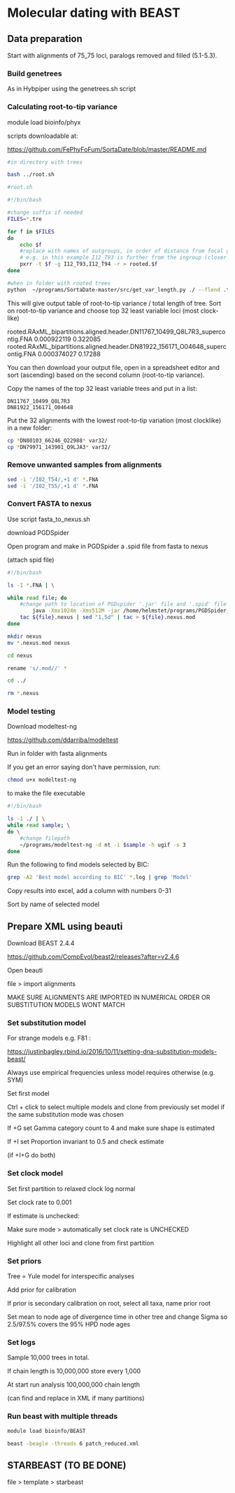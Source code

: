 # Molecular dating with BEAST

## Data preparation

Start with alignments of 75_75 loci, paralogs removed and filled (5.1-5.3).

### Build genetrees

As in Hybpiper using the genetrees.sh script

### Calculating root-to-tip variance

module load bioinfo/phyx

scripts downloadable at:

https://github.com/FePhyFoFum/SortaDate/blob/master/README.md

```bash
#in directory with trees

bash ../root.sh 
```

```bash
#root.sh

#!/bin/bash

#change suffix if needed
FILES=*.tre

for f in $FILES
do
	echo $f
	#replace with names of outgroups, in order of distance from focal group (-r)
	# e.g. in this example I12_T93 is further from the ingroup (closer to the root) than I12_T94
	pxrr -t $f -g I12_T93,I12_T94 -r > rooted.$f
done
```

```bash
#when in folder with rooted trees
python  ~/programs/SortaDate-master/src/get_var_length.py ./ --flend .tre --outf back_roottip.txt
```

This will give output table of root-to-tip variance / total length of tree. Sort on root-to-tip variance and choose top 32 least variable loci (most clock-like)

rooted.RAxML_bipartitions.aligned.header.DN11767_10499_Q8L7R3_supercontig.FNA	0.000922119	0.322085
rooted.RAxML_bipartitions.aligned.header.DN81922_156171_O04648_supercontig.FNA	0.000374027	0.17288

You can then download your output file, open in a spreadsheet editor and sort (ascending) based on the second column (root-to-tip variance).

Copy the names of the top 32 least variable trees and put in a list:

```
DN11767_10499_Q8L7R3
DN81922_156171_O04648
```

Put the 32 alignments with the lowest root-to-tip variation (most clocklike) in a new folder:

```bash
cp *DN80103_66246_O22988* var32/
cp *DN79971_143901_Q9LJA3* var32/
```

### Remove unwanted samples from alignments

```bash
sed -i '/I02_T54/,+1 d' *.FNA
sed -i '/I02_T55/,+1 d' *.FNA
```

### Convert FASTA to nexus

Use script fasta_to_nexus.sh

download PGDSpider

Open program and make in PGDSpider a .spid file from fasta to nexus 

(attach spid file)

```bash
#!/bin/bash

ls -1 *.FNA | \

while read file; do
	#change path to location of PGDspider '.jar' file and '.spid' file
		java -Xmx1024m -Xms512M -jar /home/helmstet/programs/PGDSpider_2.1.1.5/PGDSpider2-cli.jar -inputfile $file -outputfile ${file}.nexus -spid /home/helmstet/programs/PGDSpider_2.1.1.5/fasta_to_nexus.spid 
	tac ${file}.nexus | sed "1,5d" | tac > ${file}.nexus.mod
done

mkdir nexus
mv *.nexus.mod nexus

cd nexus

rename 's/.mod//' *

cd ../

rm *.nexus

```

### Model testing

Download modeltest-ng

https://github.com/ddarriba/modeltest

Run in folder with fasta alignments

If you get an error saying don't have permission, run:

```bash
chmod u+x modeltest-ng
```

to make the file executable

```bash
#!/bin/bash

ls -1 ./ | \
while read sample; \
do \
	#change filepath
	~/programs/modeltest-ng -d nt -i $sample -h ugif -s 3 
done
```
Run the following to find models selected by BIC:

```bash
grep -A2 'Best model according to BIC' *.log | grep 'Model' 
```

Copy results into excel, add a column with numbers 0-31

Sort by name of selected model


## Prepare XML using beauti

Download BEAST 2.4.4

https://github.com/CompEvol/beast2/releases?after=v2.4.6

Open beauti



file > import alignments

MAKE SURE ALIGNMENTS ARE IMPORTED IN NUMERICAL ORDER OR SUBSTITUTION MODELS WONT MATCH


### Set substitution model

For strange models e.g. F81 :

https://justinbagley.rbind.io/2016/10/11/setting-dna-substitution-models-beast/

Always use empirical frequencies unless model requires otherwise (e.g. SYM)

Set first model

Ctrl + click to select multiple models and clone from previously set model if the same substitution mode was chosen

If +G set Gamma category count to 4 and make sure shape is estimated

If +I set Proportion invariant to 0.5 and check estimate

(if +I+G do both)

### Set clock model

Set first partition to relaxed clock log normal 

Set clock rate to 0.001

If estimate is unchecked:

Make sure mode > automatically set clock rate is UNCHECKED

Highlight all other loci and clone from first partition

### Set priors

Tree = Yule model for interspecific analyses

Add prior for calibration

If prior is secondary calibration on root, select all taxa, name prior root

Set mean to node age of divergence time in other tree and change Sigma so 2.5/97.5% covers the 95% HPD node ages 

### Set logs

Sample 10,000 trees in total.

If chain length is 10,000,000 store every 1,000

At start run analysis 100,000,000 chain length

(can find and replace in XML if many partitions)

### Run beast with multiple threads

```bash
module load bioinfo/BEAST

beast -beagle -threads 6 patch_reduced.xml
```

## STARBEAST (TO BE DONE)

file > template > starbeast
